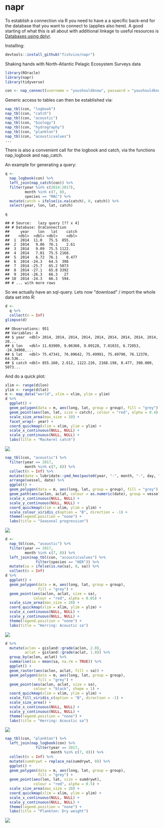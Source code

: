 # napr

To establish a connection via R you need to have a a specific back-end for the database that you want to connect to (applies also here). A good starting of what this is all about with additional linkage to useful resources is [Databases using dplyr](https://db.rstudio.com/dplyr).

Installing:

```r
devtools::install_github("fishvice/napr")
```

Shaking hands with North-Atlantic Pelagic Ecosystem Surveys data

```r
library(ROracle)
library(napr)
library(tidyverse)
```

```r
con <- nap_connect(username = "youshouldknow", password = "youshouldknow")
```

Generic access to tables can then be established via:
```r
nap_tbl(con, "logbook")
nap_tbl(con, "catch")
nap_tbl(con, "acoustic")
nap_tbl(con, "biology")
nap_tbl(con, "hydrography")
nap_tbl(con, "plankton")
nap_tbl(con, "acousticvalues")
...
```

There is also a convenient call for the logbook and catch, via the functions nap_logbook and nap_catch.

An example for generating a query:
```r
q <-
  nap_logbook(con) %>% 
  left_join(nap_catch(con)) %>% 
  filter(year %in% c(2014:2017),
         month %in% c(7, 8), 
         species == "MAC") %>% 
  mutate(catch = ifelse(is.na(catch), 0, catch)) %>% 
  select(year, lon, lat, catch)
```


```r
q
```

```
## # Source:   lazy query [?? x 4]
## # Database: OraConnection
##     year    lon   lat    catch
##    <dbl>  <dbl> <dbl>    <dbl>
##  1  2014  11.0   75.5  855.   
##  2  2014   9.06  76.1    2.61 
##  3  2014   9.09  75.5 1122.   
##  4  2014   7.01  75.5 2168.   
##  5  2014   6.72  76.1    0.477
##  6  2014 -24.3   64.5  398    
##  7  2014 -25.7   65.2 5073    
##  8  2014 -27.1   65.8 3392    
##  9  2014 -26.3   66.3   27    
## 10  2014 -24.3   66.3  594.   
## # ... with more rows
```

So we actually have an sql-query. Lets now "download" / import the whole data set into R:


```r
d <- 
  q %>% 
  collect(n = Inf)
glimpse(d)
```

```
## Observations: 951
## Variables: 4
## $ year  <dbl> 2014, 2014, 2014, 2014, 2014, 2014, 2014, 2014, 2014, 20...
## $ lon   <dbl> 11.03909, 9.06360, 9.09128, 7.01033, 6.72053, -24.34900,...
## $ lat   <dbl> 75.47341, 76.09642, 75.49991, 75.49790, 76.12370, 64.536...
## $ catch <dbl> 855.160, 2.612, 1122.226, 2168.198, 0.477, 398.000, 5073...
```

And do a quick plot:


```r
xlim <- range(d$lon)
ylim <- range(d$lat)
m <- map_data("world", xlim = xlim, ylim = ylim)
d %>% 
  ggplot() +
  geom_polygon(data = m, aes(long, lat, group = group), fill = "grey") +
  geom_point(aes(lon, lat, size = catch), colour = "red", alpha = 0.4) +
  scale_size_area(max_size = 10) +
  facet_wrap(~ year) +
  coord_quickmap(xlim = xlim, ylim = ylim) +
  scale_x_continuous(NULL, NULL) +
  scale_y_continuous(NULL, NULL) +
  labs(title = "Mackerel catch")
```

![](fig/catch.png)<!-- -->

```r
nap_tbl(con, "acoustic") %>% 
  filter(year == 2017,
         month %in% c(7, 8)) %>% 
  collect(n = Inf) %>% 
  mutate(date = lubridate::ymd_hms(paste0(year, "-", month, "-", day, " ", hour, ":", min, ":00"))) %>% 
  arrange(vessel, date) %>% 
  ggplot() +
  geom_polygon(data = m, aes(long, lat, group = group), fill = "grey") +
  geom_path(aes(aclon, aclat, colour = as.numeric(date), group = vessel), lwd = 2) +
  scale_x_continuous(NULL, NULL) +
  scale_y_continuous(NULL, NULL) +
  coord_quickmap(xlim = xlim, ylim = ylim) +
  scale_colour_viridis_c(option = "B", direction = -1) +
  theme(legend.position = "none") +
  labs(title = "Seasonal progression")
```

![](fig/progression.png)<!-- -->

```r
d <-
  nap_tbl(con, "acoustic") %>% 
  filter(year == 2017,
         month %in% c(7, 8)) %>% 
  left_join(nap_tbl(con, "acousticvalues") %>% 
              filter(species == "HER")) %>% 
  mutate(sa = ifelse(is.na(sa), 0, sa)) %>% 
  collect(n = Inf)
d %>% 
  ggplot() +
  geom_polygon(data = m, aes(long, lat, group = group),
               fill = "grey") +
  geom_point(aes(aclon, aclat, size = sa),
             colour = "red", alpha = 0.05) +
  scale_size_area(max_size = 20) +
  coord_quickmap(xlim = xlim, ylim = ylim) +
  scale_x_continuous(NULL, NULL) +
  scale_y_continuous(NULL, NULL) +
  theme(legend.position = "none") +
  labs(title = "Herring: Acoustic sa")
```

![](fig/acoustic.png)<!-- -->

```r
d %>% 
  mutate(aclon = gisland::grade(aclon, 2.0),
         aclat = gisland::grade(aclat, 1.0)) %>% 
  group_by(aclon, aclat) %>% 
  summarise(sa = mean(sa, na.rm = TRUE)) %>% 
  ggplot() +
  geom_raster(aes(aclon, aclat, fill = sa)) +
  geom_polygon(data = m, aes(long, lat, group = group),
               fill = "grey") +
  geom_point(aes(aclon, aclat, size = sa),
             colour = "black", shape = 1) +
  coord_quickmap(xlim = xlim, ylim = ylim) +
  scale_fill_viridis_c(option = "B", direction = -1) +
  scale_size_area() +
  scale_x_continuous(NULL, NULL) +
  scale_y_continuous(NULL, NULL) +
  theme(legend.position = "none") +
  labs(title = "Herring: Acoustic sa")
```

![](fig/raster.png)<!-- -->

```r
nap_tbl(con, "plankton") %>% 
  left_join(nap_logbook(con) %>% 
              filter(year == 2017, 
                     month %in% c(7, 8))) %>% 
  collect(n = Inf) %>% 
  mutate(sumdrywt = replace_na(sumdrywt, 0)) %>% 
  ggplot() +
  geom_polygon(data = m, aes(long, lat, group = group),
               fill = "grey") +
  geom_point(aes(lon, lat, size = sumdrywt),
             colour = "red", alpha = 0.5) +
  scale_size_area(max_size = 20) +
  coord_quickmap(xlim = xlim, ylim = ylim) +
  scale_x_continuous(NULL, NULL) +
  scale_y_continuous(NULL, NULL) +
  theme(legend.position = "none") +
  labs(title = "Plankton: Dry weight")
```

![](fig/plankton.png)<!-- -->

